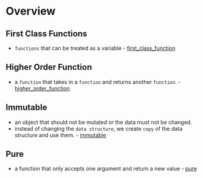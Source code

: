 Overview
===

First Class Functions
---
* `functions` that can be treated as a variable - [first_class_function](https://github.com/godmode97/wc-training/blob/master/01%20functions/first_class.js)


Higher Order Function
---
* a `function` that takes in a `function` and returns another `function`. - [higher_order_function](https://github.com/godmode97/wc-training/blob/master/01%20functions/higher_order.js)

Immutable
---
* an object that should not be mutated or the data must not be changed.
* instead of changing the `data structure`, we create `copy` of the data structure and use them. - [immutable](https://github.com/godmode97/wc-training/blob/master/01%20functions/immutable.js)

Pure
---
* a function that only accepts one argument and return a new value - [pure](https://github.com/godmode97/wc-training/blob/master/01%20functions/pure.js)